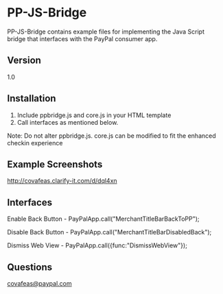 PP-JS-Bridge
=========

PP-JS-Bridge contains example files for implementing the Java Script bridge that interfaces with the PayPal consumer app. 


Version
----
1.0

Installation 
------------

1. Include ppbridge.js and core.js in your HTML template 
2. Call interfaces as mentioned below. 

Note: Do not alter ppbridge.js. core.js can be modified to fit the enhanced checkin experience 

Example Screenshots
--------------------
http://covafeas.clarify-it.com/d/dql4xn


Interfaces 
-----------
Enable Back Button - PayPalApp.call("MerchantTitleBarBackToPP");

Disable Back Button - PayPalApp.call("MerchantTitleBarDisabledBack");

Dismiss Web View - PayPalApp.call({func:"DismissWebView"});


Questions 
----
covafeas@paypal.com 
